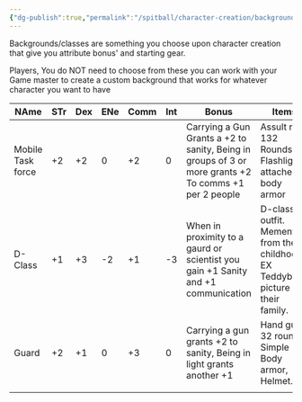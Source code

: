 ```yaml
---
{"dg-publish":true,"permalink":"/spitball/character-creation/backgrounds/"}
---
```


Backgrounds/classes are something you choose upon character creation that give you attribute bonus' and starting gear.

Players, You do NOT need to choose from these you can work with your Game master to create a custom background that works for whatever character you want to have

| NAme              | STr | Dex | ENe | Comm | Int | Bonus                                                                                                  | Items                                                                                |
| ----------------- | --- | --- | --- | ---- | --- | ------------------------------------------------------------------------------------------------------ | ------------------------------------------------------------------------------------ |
| Mobile Task force | +2  | +2  | 0   | +2   | 0   | Carrying a Gun Grants a +2 to sanity, Being in groups of 3 or more grants +2  To comms +1 per 2 people | Assult rifle, 132 Rounds, Flashlight attached to body armor                          |
| D-Class           | +1  | +3  | -2  | +1   | -3  | When in proximity to a gaurd or scientist you gain +1 Sanity and +1 communication                      | D-class outfit. Memento from their childhood, EX Teddybear, picture of their family. |
| Guard             | +2  | +1  | 0   | +3   | 0   | Carrying a gun grants +2 to sanity, Being in light grants another +1                                   | Hand gun 32 rounds, Simple Body armor, Helmet.                                       |
|                   |     |     |     |      |     |                                                                                                        |                                                                                      |
